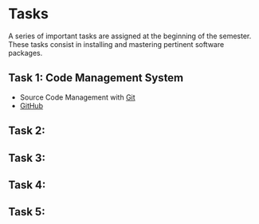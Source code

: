 # Tasks

A series of important tasks are assigned at the beginning of the semester.
These tasks consist in installing and mastering pertinent software packages.

Task 1: Code Management System
------------------------------
*  Source Code Management with [Git](http://git-scm.com/)
*  [GitHub](https://github.com/)

Task 2:
-------

Task 3:
-------

Task 4:
-------

Task 5:
-------

